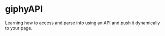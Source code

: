 # giphyAPI
Learning how to access and parse info using an API and push it dynamically to your page.
